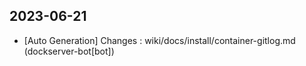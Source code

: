 
## 2023-06-21
 * [Auto Generation] Changes : wiki/docs/install/container-gitlog.md (dockserver-bot[bot])
